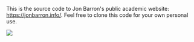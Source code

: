 This is the source code to Jon Barron's public academic website: https://jonbarron.info/. Feel free to clone this code for your own personal use.

![](https://komarev.com/ghpvc/?username=fnuabhimanyu)